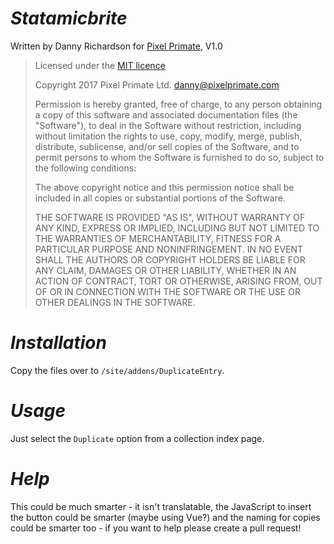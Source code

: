 *Statamicbrite*
==
Written by Danny Richardson for [Pixel Primate](http://www.pixelprimate.com), V1.0

> Licensed under the [MIT licence](https://opensource.org/licenses/MIT)
>
> Copyright 2017 Pixel Primate Ltd.  danny@pixelprimate.com
> 
> Permission is hereby granted, free of charge, to any person obtaining a copy of this software and associated documentation files (the "Software"), to deal in the Software without restriction, including without limitation the rights to use, copy, modify, merge, publish, distribute, sublicense, and/or sell copies of the Software, and to permit persons to whom the Software is furnished to do so, subject to the following conditions:
> 
> The above copyright notice and this permission notice shall be included in all copies or substantial portions of the Software.
> 
> THE SOFTWARE IS PROVIDED "AS IS", WITHOUT WARRANTY OF ANY KIND, EXPRESS OR IMPLIED, INCLUDING BUT NOT LIMITED TO THE WARRANTIES OF MERCHANTABILITY, FITNESS FOR A PARTICULAR PURPOSE AND NONINFRINGEMENT. IN NO EVENT SHALL THE AUTHORS OR COPYRIGHT HOLDERS BE LIABLE FOR ANY CLAIM, DAMAGES OR OTHER LIABILITY, WHETHER IN AN ACTION OF CONTRACT, TORT OR OTHERWISE, ARISING FROM, OUT OF OR IN CONNECTION WITH THE SOFTWARE OR THE USE OR OTHER DEALINGS IN THE SOFTWARE.

*Installation*
==

Copy the files over to `/site/addons/DuplicateEntry`.


*Usage*
==

Just select the `Duplicate` option from a collection index page.


*Help*
==

This could be much smarter - it isn't translatable, the JavaScript to insert the button could be smarter (maybe using Vue?) and the naming for copies could be smarter too - if you want to help please create a pull request!
